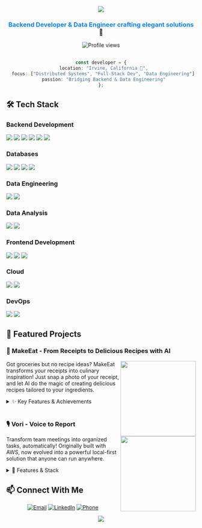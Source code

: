 <div align="center">
  <img src="https://capsule-render.vercel.app/api?type=waving&color=0A84FF&height=200&section=header&text=Hi%20there!%20I'm%20Kyoungin%20Nam%20👋&fontSize=50&animation=twinkling&fontColor=0A84FF&backgroundColor=000000" />
</div>

<h3 align="center">
  <span style="color: #0A84FF">Backend Developer & Data Engineer crafting elegant solutions</span> 🚀
</h3>

<div align="center">
  <img src="https://komarev.com/ghpvc/?username=nampaca123&color=0A84FF" alt="Profile views" />
</div>

<br/>

<div align="center">

```typescript
const developer = {
  location: "Irvine, California 🌴",
  focus: ["Distributed Systems", "Full-Stack Dev", "Data Engineering"],
  passion: "Bridging Backend & Data Engineering"
};
```

</div>

## 🛠️ Tech Stack

### Backend Development
<p align="left">
  <img src="https://img.shields.io/badge/-TypeScript-000000?style=for-the-badge&logo=typescript&logoColor=0A84FF" />
  <img src="https://img.shields.io/badge/-JavaScript-000000?style=for-the-badge&logo=javascript&logoColor=0A84FF" />
  <img src="https://img.shields.io/badge/-Node.js-000000?style=for-the-badge&logo=node.js&logoColor=0A84FF" />
  <img src="https://img.shields.io/badge/-Express-000000?style=for-the-badge&logo=express&logoColor=0A84FF" />
  <img src="https://img.shields.io/badge/-Python-000000?style=for-the-badge&logo=python&logoColor=0A84FF" />
  <img src="https://img.shields.io/badge/-FastAPI-000000?style=for-the-badge&logo=fastapi&logoColor=0A84FF" />
</p>

### Databases
<p align="left">
  <img src="https://img.shields.io/badge/-PostgreSQL-000000?style=for-the-badge&logo=postgresql&logoColor=0A84FF" />
  <img src="https://img.shields.io/badge/-SQL%20Server-000000?style=for-the-badge&logo=microsoft-sql-server&logoColor=0A84FF" />
  <img src="https://img.shields.io/badge/-SQLite-000000?style=for-the-badge&logo=sqlite&logoColor=0A84FF" />
  <img src="https://img.shields.io/badge/-Prisma-000000?style=for-the-badge&logo=prisma&logoColor=0A84FF" />
</p>

### Data Engineering
<p align="left">
  <img src="https://img.shields.io/badge/-Apache%20Kafka-000000?style=for-the-badge&logo=apache-kafka&logoColor=0A84FF" />
  <img src="https://img.shields.io/badge/-Apache%20Airflow-000000?style=for-the-badge&logo=apache-airflow&logoColor=0A84FF" />
</p>

### Data Analysis
<p align="left">
  <img src="https://img.shields.io/badge/-Power%20BI-000000?style=for-the-badge&logo=power-bi&logoColor=0A84FF" />
  <img src="https://img.shields.io/badge/-Tableau-000000?style=for-the-badge&logo=tableau&logoColor=0A84FF" />
</p>

### Frontend Development
<p align="left">
  <img src="https://img.shields.io/badge/-React-000000?style=for-the-badge&logo=react&logoColor=0A84FF" />
  <img src="https://img.shields.io/badge/-Next.js-000000?style=for-the-badge&logo=next.js&logoColor=0A84FF" />
  <img src="https://img.shields.io/badge/-TailwindCSS-000000?style=for-the-badge&logo=tailwind-css&logoColor=0A84FF" />
</p>

### Cloud
<p align="left">
  <img src="https://img.shields.io/badge/-AWS%20Cloud-000000?style=for-the-badge&logo=amazon-aws&logoColor=0A84FF" />
  <img src="https://img.shields.io/badge/-Azure%20Cloud-000000?style=for-the-badge&logo=microsoft-azure&logoColor=0A84FF" />
</p>

### DevOps
<p align="left">
  <img src="https://img.shields.io/badge/-Docker-000000?style=for-the-badge&logo=docker&logoColor=0A84FF" />
  <img src="https://img.shields.io/badge/-Swagger%20UI-000000?style=for-the-badge&logo=swagger&logoColor=0A84FF" />
</p>

</div>

## 🔭 Featured Projects

### 🍳 MakeEat - From Receipts to Delicious Recipes with AI
<div align="left">
  <a href="https://github.com/nampaca123/makeEat">
    <img src="https://github.com/nampaca123/makeEat/raw/main/makeEat_Logo.png" width="200" align="right" />
  </a>
  
Got groceries but no recipe ideas? MakeEat transforms your receipts into culinary inspiration! Just snap a photo of your receipt, and let AI do the magic of creating delicious recipes tailored to your ingredients.

<details>
<summary>✨ Key Features & Achievements</summary>

- 🎯 Smart receipt scanning with hybrid OCR system
- 📝 Personalized recipe generation
- 🍽️ Detailed nutritional analysis
- 💰 Cost-effective API usage
- ⚡ Super fast processing

**Fun Facts**: Our system is...
- 56% more accurate in reading receipts than standard OCR
- 80% more cost-efficient with smart preprocessing
- 30% faster than direct image analysis
- 55% more accurate in nutritional calculations

**Built with**:
- **Backend**: Node.js & Express (JavaScript), FastAPI (Python), PostgreSQL, Prisma
- **AI/ML**: PyTorch (EasyOCR), Tesseract, GPT-4
- **Frontend**: Next.js, TailwindCSS
- **Documentation**: Swagger UI
</details>
</div>

<br/>

### 🎙️ Vori - Voice to Report
<div align="left">
  <a href="https://github.com/nampaca123/Vori_Reborn">
    <img src="https://github.com/nampaca123/Vori_Reborn/raw/main/voriLogo.png" width="200" align="right" />
  </a>

Transform team meetings into organized tasks, automatically! Originally built with AWS, now evolved into a powerful local-first solution that anyone can run anywhere.

<details>
<summary>🌟 Features & Stack</summary>

**Cool Features**:
- 🎯 Voice-to-task automation
- 📝 AI-powered meeting summaries
- 🔄 Real-time processing
- 🔒 Secure & private

**Built with**:
- **Current (Local Version)**:
  - **Backend**: TypeScript, Node.js, FastAPI, PostgreSQL
  - **Data Processing**: Apache Kafka
  - **AI/ML**: OpenAI (Whisper & GPT)
  - **Frontend**: Next.js, TailwindCSS
- **Previous (AWS Version)**:
  - **Cloud Services**: AWS Lambda, MSK, EC2, S3
  - Same core technologies
</details>
</div>

## 📫 Connect With Me

<div align="center">
  
[![Email](https://img.shields.io/badge/-Email-000000?style=for-the-badge&logo=gmail&logoColor=0A84FF)](mailto:knnam12@outlook.com)
[![LinkedIn](https://img.shields.io/badge/-LinkedIn-000000?style=for-the-badge&logo=linkedin&logoColor=0A84FF)](https://www.linkedin.com/in/knnam12/)
[![Phone](https://img.shields.io/badge/-Call%20Me-000000?style=for-the-badge&logo=whatsapp&logoColor=0A84FF)](tel:+19497387650)

</div>

<div align="center">
  <img src="https://capsule-render.vercel.app/api?type=waving&color=0A84FF&height=100&section=footer" />
</div>